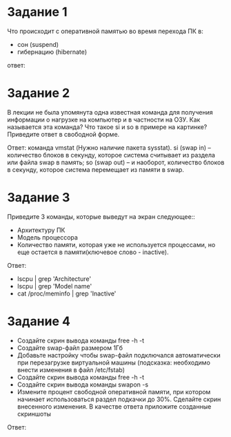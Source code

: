 # Задание 1
Что происходит с оперативной памятью во время перехода ПК в:
* сон (suspend)
* гибернацию (hibernate)

ответ: 

# Задание 2
В лекции не была упомянута одна известная команда для получения информации о нагрузке на компьютер и в частности на ОЗУ.
Как называется эта команда? Что такое si и so в примере на картинке? 
Приведите ответ в свободной форме.

Ответ:
команда vmstat (Нужно наличие пакета sysstat). 
 si (swap in) – количество блоков в секунду, которое система считывает из раздела или файла swap в память;
 so (swap out) – и наоборот, количество блоков в секунду, которое система перемещает из памяти в swap.
 
# Задание 3
Приведите 3 команды, которые выведут на экран следующее::
* Архитектуру ПК
* Модель процессора
* Количество памяти, которая уже не используется процессами, но еще остается в памяти(ключевое слово - inactive).

Ответ: 
* lscpu | grep 'Architecture'
* lscpu | grep 'Model name'
* cat /proc/meminfo | grep 'Inactive'


# Задание 4
* Создайте скрин вывода команды free -h -t
* Создайте swap-файл размером 1Гб
* Добавьте настройку чтобы swap-файл подключался автоматически при перезагрузке виртуальной машины (подсказка: необходимо внести изменения в файл /etc/fstab)
* Создайте скрин вывода команды free -h -t
* Создайте скрин вывода команды swapon -s
* Измените процент свободной оперативной памяти, при котором начинает использоваться раздел подкачки до 30%. Сделайте скрин внесенного изменения.
В качестве ответа приложите созданные скриншоты

Ответ: 
